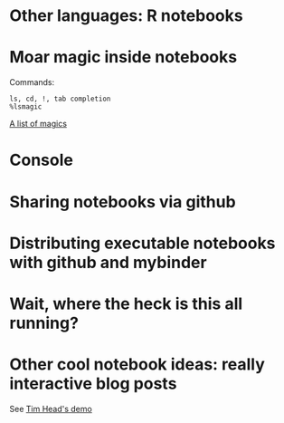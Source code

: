 # Other languages: R notebooks

# Moar magic inside notebooks

Commands:

    ls, cd, !, tab completion
    %lsmagic

[A list of magics](http://jupyter.cs.brynmawr.edu/hub/dblank/public/Jupyter%20Magics.ipynb)

# Console

# Sharing notebooks via github

# Distributing executable notebooks with github and mybinder

# Wait, where the heck is this all running?

# Other cool notebook ideas: really interactive blog posts

See [Tim Head's demo](https://betatim.github.io/posts/really-interactive-posts/)
